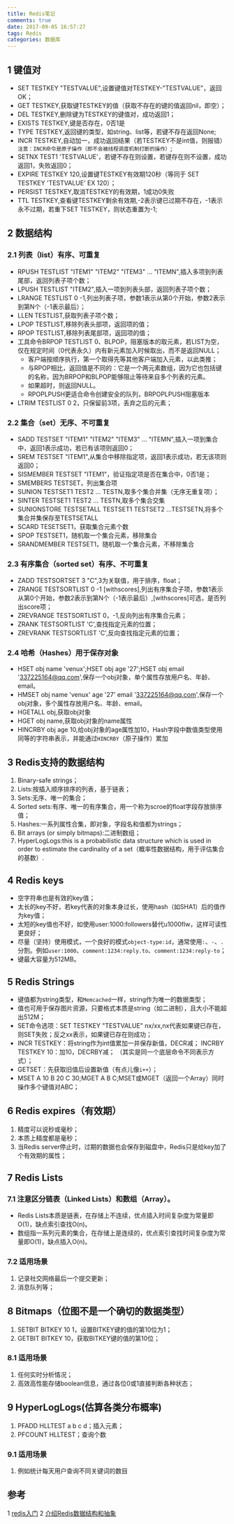 ```yaml
---
title: Redis笔记
comments: true
date: 2017-09-05 16:57:27
tags: Redis
categories: 数据库
---
```

## 1 键值对

- SET TESTKEY "TESTVALUE",设置键值对TESTKEY-"TESTVALUE"，返回OK；
- GET TESTKEY,获取键TESTKEY的值（获取不存在的键的值返回nil，即空）；
- DEL TESTKEY,删除键为TESTKEY的键值对，成功返回1；
- EXISTS TESTKEY,键是否存在，0否1是
- TYPE TESTKEY,返回键的类型，如string、list等，若键不存在返回None;
- INCR TESTKEY,自动加一，成功返回结果（若TESTKEY不是int值，则报错）
    `注意：INCR命令是原子操作（即不会被线程调度机制打断的操作）`;
- SETNX TEST1 'TESTVALUE'，若键不存在则设置，若键存在则不设置，成功返回1，失败返回0；
- EXPIRE TESTKEY 120,设置键TESTKEY有效期120秒（等同于 SET TESTKEY 'TESTVALUE' EX 120）；
- PERSIST TESTKEY,取消TESTKEY的有效期，1成功0失败
- TTL TESTKEY,查看键TESTKEY剩余有效期,-2表示键已过期不存在，-1表示永不过期，若重下SET TESTKEY，则状态重置为-1;

<!--more-->

## 2 数据结构

### 2.1 列表（list）有序、可重复

- RPUSH TESTLIST "ITEM1" "ITEM2" "ITEM3" ... "ITEMN",插入多项到列表尾部，返回列表子项个数；
- LPUSH TESTLIST "ITEM2",插入一项到列表头部，返回列表子项个数；
- LRANGE TESTLIST 0 -1,列出列表子项，参数1表示从第0个开始，参数2表示到第N个（-1表示最后）；
- LLEN TESTLIST,获取列表子项个数；
- LPOP TESTLIST,移除列表头部项，返回项的值；
- RPOP TESTLIST,移除列表尾部项，返回项的值；
- 工具命令BRPOP TESTLIST 0、BLPOP，阻塞版本的取元素，若LIST为空，仅在规定时间（0代表永久）内有新元素加入时候取出，而不是返回NULL；
    - 客户端按顺序执行，第一个取得先等其他客户端加入元素，以此类推；
    - 与RPOP相比，返回值是不同的：它是一个两元素数组，因为它也包括键的名称，因为BRPOP和BLPOP能够阻止等待来自多个列表的元素。
    - 如果超时，则返回NULL。
    - RPOPLPUSH更适合命令创建安全的队列，BRPOPLPUSH阻塞版本
- LTRIM TESTLIST 0 2，只保留前3项，丢弃之后的元素；

### 2.2 集合（set）无序、不可重复

- SADD TESTSET "ITEM1" "ITEM2" "ITEM3" ... "ITEMN",插入一项到集合中，返回1表示成功，若已有该项则返回0；
- SREM TESTSET "ITEM1",从集合中移除指定项，返回1表示成功，若无该项则返回0；
- SISMEMBER TESTSET "ITEM1"，验证指定项是否在集合中，0否1是；
- SMEMBERS TESTSET，列出集合项
- SUNION TESTSET1 TEST2 ... TESTN,取多个集合并集（无序无重复项）；
- SINTER TESTSET1 TEST2 ... TESTN,取多个集合交集
- SUNIONSTORE TESTSETALL TESTSET1 TESTSET2 ...TESTSETN,将多个集合并集保存至TESTSETALL
- SCARD TESETSET1，获取集合元素个数
- SPOP TESTSET1，随机取一个集合元素，移除集合
- SRANDMEMBER TESTSET1，随机取一个集合元素，不移除集合

### 2.3 有序集合（sorted set）有序、不可重复

- ZADD TESTSORTSET 3 "C",3为关联值，用于排序，float；
- ZRANGE TESTSORTLIST 0 -1 [withscores],列出有序集合子项，参数1表示从第0个开始，参数2表示到第N个（-1表示最后）,[withscores]可选，是否列出score项；
- ZREVRANGE TESTSORTLIST 0，-1,反向列出有序集合元素；
- ZRANK TESTSORTLIST 'C',查找指定元素的位置；
- ZREVRANK TESTSORTLIST 'C',反向查找指定元素的位置；

### 2.4 哈希（Hashes）用于保存对象

- HSET obj name 'venux';HSET obj age '27';HSET obj email '337225164@qq.com',保存一个obj对象，单个属性存放用户名、年龄、email。
- HMSET obj name 'venux' age '27' email '337225164@qq.com',保存一个obj对象，多个属性存放用户名、年龄、email。
- HGETALL obj,获取obj对象
- HGET obj name,获取obj对象的name属性
- HINCRBY obj age 10,给obj对象的age属性加10，Hash字段中数值类型使用同等的字符串表示，并能通过`HINCRBY`（原子操作）累加

## 3 Redis支持的数据结构

1. Binary-safe strings；
2. Lists:按插入顺序排序的列表，基于链表；
3. Sets:无序、唯一的集合；
4. Sorted sets:有序、唯一的有序集合，用一个称为scroe的float字段存放排序值；
5. Hashes:一系列属性合集，即对象，字段名和值都为strings；
6. Bit arrays (or simply bitmaps):二进制数组；
7. HyperLogLogs:this is a probabilistic data structure which is used in order to estimate the cardinality of a set（概率性数据结构，用于评估集合的基数）.

## 4 Redis keys

- 空字符串也是有效的key值；
- 太长的key不好，若key代表的对象本身过长，使用hash（如SHA1）后的值作为key值；
- 太短的key值也不好，如使用user:1000:followers替代u1000flw，这样可读性更良好；
- 尽量（坚持）使用模式，一个良好的模式`object-type:id`，通常使用`:`、`-`、`.`分割。例如`user:1000`、`comment:1234:reply.to`、`comment:1234:reply-to`；
- 键最大容量为512MB。

## 5 Redis Strings

- 键值都为string类型，和`Memcached`一样，string作为唯一的数据类型；
- 值也可用于保存图片资源，只要格式本质是string（如二进制），且大小不能超出512M；
- SET命令选项：SET TESTKEY "TESTVALUE" nx/xx,nx代表如果键已存在，则SET失败；反之xx表示，如果键已存在则成功；
- INCR TESTKEY：将string作为int值累加一并保存新值，DECR减； INCRBY TESTKEY 10：加10，DECRBY减； （其实是同一个底层命令不同表示方式）；
- GETSET：先获取旧值后设置新值（有点儿像`i++`）；
- MSET A 10 B 20 C 30;MGET A B C;MSET或MGET（返回一个Array）同时操作多个键值对ABC；

## 6 Redis expires（有效期）

1. 精度可以说秒或毫秒；
2. 本质上精度都是毫秒；
3. 当Redis server停止时，过期的数据也会保存到磁盘中，Redis只是给key加了个有效期的属性；

## 7 Redis Lists

### 7.1 注意区分链表（Linked Lists）和数组（Array）。

- Redis Lists本质是链表，在存储上不连续，优点插入时间复杂度为常量即O(1)，缺点索引查找O(n)。
- 数组指一系列元素的集合，在存储上是连续的，优点索引查找时间复杂度为常量即O(1)，缺点插入O(n)。

### 7.2 适用场景

1. 记录社交网络最后一个提交更新；
2. 消息队列等；

## 8 Bitmaps（位图不是一个确切的数据类型）

1. SETBIT BITKEY 10 1，设置BITKEY键的值的第10位为1；
2. GETBIT BITKEY 10，获取BITKEY键的值的第10位；

### 8.1 适用场景

1. 任何实时分析情况；
2. 高效高性能存储boolean信息，通过各位0或1直接判断各种状态；

## 9 HyperLogLogs(估算各类分布概率)

1. PFADD HLLTEST a b c d；插入元素；
2. PFCOUNT HLLTEST；查询个数

### 9.1 适用场景

1. 例如统计每天用户查询不同关键词的数目

## 参考
1 [redis入门](http://try.redis.io/)
2 [介绍Redis数据结构和抽象](https://redis.io/topics/data-types-intro)